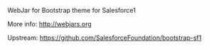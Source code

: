 WebJar for Bootstrap theme for Salesforce1

More info: http://webjars.org

Upstream: https://github.com/SalesforceFoundation/bootstrap-sf1

